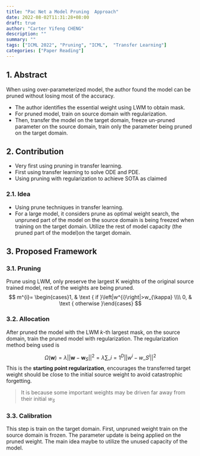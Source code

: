 ```yaml
---
title: "Pac Net a Model Pruning  Approach"
date: 2022-08-02T11:31:28+08:00
draft: true
author: "Carter Yifeng CHENG"
description: ""
summary: ""
tags: ["ICML 2022", "Pruning", "ICML",  "Transfer Learning"]
categories: ["Paper Reading"]
---
```


## 1. Abstract

When using over-parameterized model, the author found the model can be pruned without losing most of the accuracy. 
* The author identifies the essential weight using LWM to obtain mask. 
* For pruned model, train on source domain with regularization. 
* Then, transfer the model on the target domain, freeze un-pruned parameter on the source domain, train only the parameter being pruned on the target domain. 

## 2. Contribution 

* Very first using pruning in transfer learning.
* First using transfer learning to solve ODE and PDE. 
* Using pruning with regularization to achieve SOTA as claimed
  
### 2.1. Idea 

* Using prune techniques in transfer learning.
* For a large model, it considers prune as optimal weight search, the unpruned part of the model on the source domain is being freezed when training on the target domain. Utilize the rest of model capacity (the pruned part of the model)on the target domain. 
  
## 3. Proposed Framework
### 3.1. Pruning
Prune using LWM, only preserve the largest K weights of the original source trained model, rest of the weights are being pruned. 
$$
m^{i}= \begin{cases}1, & \text { if }\left|w^{i}\right|>w_{\kappa} \\\\ 0, & \text { otherwise }\end{cases}
$$
### 3.2. Allocation

After pruned the model with the LWM $k$-th largest mask, on the source domain, train the pruned model with regularization. The regularization method being used is  

$$
\Omega(\mathbf{w})=\lambda||\mathbf{w}-\mathbf{w}_{S}||^{2}=\lambda \sum\_{i=1}^{D}||w^{i}-w\_{S}^{i}||^{2}
$$
This is the **starting point regularization**, encourages the transferred target weight should be close to the initial source weight to avoid catastrophic forgetting. 
>It is because some
important weights may be driven far away from their initial $w_S$
### 3.3. Calibration 
This step is train on the target domain. First, unpruned weight train on the source domain is frozen. The parameter update is being applied on the pruned weight. The main idea maybe to utilize the unused capacity of the model.  
